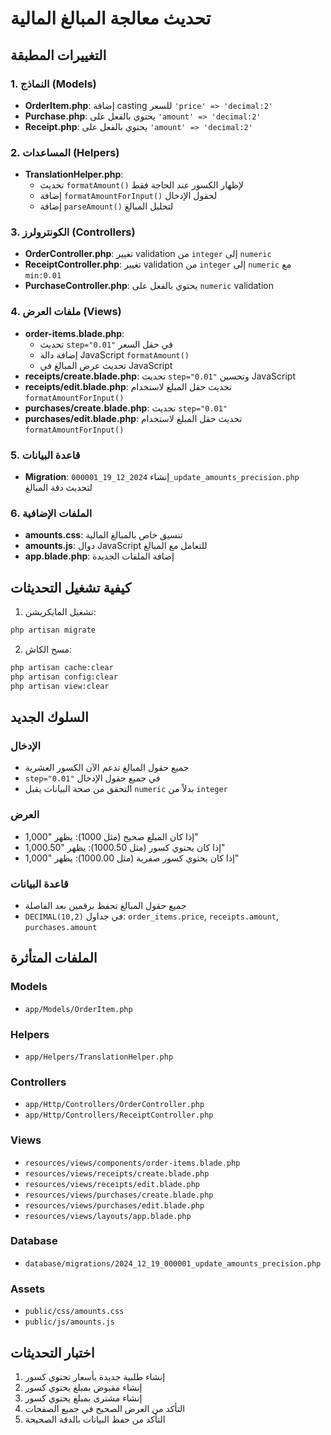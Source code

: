 # تحديث معالجة المبالغ المالية

## التغييرات المطبقة

### 1. النماذج (Models)
- **OrderItem.php**: إضافة casting للسعر `'price' => 'decimal:2'`
- **Purchase.php**: يحتوي بالفعل على `'amount' => 'decimal:2'`
- **Receipt.php**: يحتوي بالفعل على `'amount' => 'decimal:2'`

### 2. المساعدات (Helpers)
- **TranslationHelper.php**: 
  - تحديث `formatAmount()` لإظهار الكسور عند الحاجة فقط
  - إضافة `formatAmountForInput()` لحقول الإدخال
  - إضافة `parseAmount()` لتحليل المبالغ

### 3. الكونترولرز (Controllers)
- **OrderController.php**: تغيير validation من `integer` إلى `numeric`
- **ReceiptController.php**: تغيير validation من `integer` إلى `numeric` مع `min:0.01`
- **PurchaseController.php**: يحتوي بالفعل على `numeric` validation

### 4. ملفات العرض (Views)
- **order-items.blade.php**: 
  - تحديث `step="0.01"` في حقل السعر
  - إضافة دالة JavaScript `formatAmount()`
  - تحديث عرض المبالغ في JavaScript
- **receipts/create.blade.php**: تحديث `step="0.01"` وتحسين JavaScript
- **receipts/edit.blade.php**: تحديث حقل المبلغ لاستخدام `formatAmountForInput()`
- **purchases/create.blade.php**: تحديث `step="0.01"`
- **purchases/edit.blade.php**: تحديث حقل المبلغ لاستخدام `formatAmountForInput()`

### 5. قاعدة البيانات
- **Migration**: إنشاء `2024_12_19_000001_update_amounts_precision.php` لتحديث دقة المبالغ

### 6. الملفات الإضافية
- **amounts.css**: تنسيق خاص بالمبالغ المالية
- **amounts.js**: دوال JavaScript للتعامل مع المبالغ
- **app.blade.php**: إضافة الملفات الجديدة

## كيفية تشغيل التحديثات

1. تشغيل المايكريشن:
```bash
php artisan migrate
```

2. مسح الكاش:
```bash
php artisan cache:clear
php artisan config:clear
php artisan view:clear
```

## السلوك الجديد

### الإدخال
- جميع حقول المبالغ تدعم الآن الكسور العشرية
- `step="0.01"` في جميع حقول الإدخال
- التحقق من صحة البيانات يقبل `numeric` بدلاً من `integer`

### العرض
- إذا كان المبلغ صحيح (مثل 1000): يظهر "1,000"
- إذا كان يحتوي كسور (مثل 1000.50): يظهر "1,000.50"
- إذا كان يحتوي كسور صفرية (مثل 1000.00): يظهر "1,000"

### قاعدة البيانات
- جميع حقول المبالغ تحفظ برقمين بعد الفاصلة
- `DECIMAL(10,2)` في جداول: `order_items.price`, `receipts.amount`, `purchases.amount`

## الملفات المتأثرة

### Models
- `app/Models/OrderItem.php`

### Helpers  
- `app/Helpers/TranslationHelper.php`

### Controllers
- `app/Http/Controllers/OrderController.php`
- `app/Http/Controllers/ReceiptController.php`

### Views
- `resources/views/components/order-items.blade.php`
- `resources/views/receipts/create.blade.php`
- `resources/views/receipts/edit.blade.php`
- `resources/views/purchases/create.blade.php`
- `resources/views/purchases/edit.blade.php`
- `resources/views/layouts/app.blade.php`

### Database
- `database/migrations/2024_12_19_000001_update_amounts_precision.php`

### Assets
- `public/css/amounts.css`
- `public/js/amounts.js`

## اختبار التحديثات

1. إنشاء طلبية جديدة بأسعار تحتوي كسور
2. إنشاء مقبوض بمبلغ يحتوي كسور
3. إنشاء مشترى بمبلغ يحتوي كسور
4. التأكد من العرض الصحيح في جميع الصفحات
5. التأكد من حفظ البيانات بالدقة الصحيحة